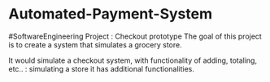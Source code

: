 # Automated-Payment-System
#SoftwareEngineering Project : Checkout prototype
The goal of this project is to create a system that simulates a grocery store.

It would simulate a checkout system, with functionality of adding, totaling, etc.. : simulating a store it has additional functionalities.
